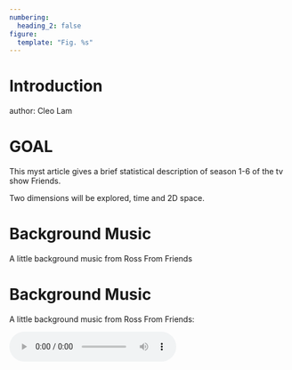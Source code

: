 ```yaml
---
numbering:
  heading_2: false
figure:
  template: "Fig. %s"
---
```


# Introduction

author: Cleo Lam

# GOAL

This myst article gives a brief statistical description of 
season 1-6 of the tv show Friends.

Two dimensions will be  explored, time and 2D space. 

# Background Music

A little background music from Ross From Friends


# Background Music

A little background music from Ross From Friends:

<audio controls src="content/audio/Ross_From_Friends-Romeo_Romeo.mp3" type="audio/mpeg">
  Your browser does not support the audio element.
</audio>

